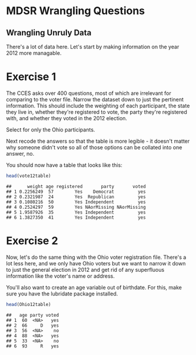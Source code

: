 MDSR Wrangling Questions
================

Wrangling Unruly Data
---------------------

There's a lot of data here. Let's start by making information on the year 2012 more managable.

Exercise 1
==========

The CCES asks over 400 questions, most of which are irrelevant for comparing to the voter file. Narrow the dataset down to just the pertinent information. This should include the weighting of each participant, the state they live in, whether they're registered to vote, the party they're registered with, and whether they voted in the 2012 election.

Select for only the Ohio participants.

Next recode the answers so that the table is more legible - it doesn't matter why someone didn't vote so all of those options can be collated into one answer, no.

You should now have a table that looks like this:

``` r
head(vote12table)
```

    ##      weight age registered       party       voted
    ## 1 0.2256249  57        Yes    Democrat         yes
    ## 2 0.2321987  24        Yes  Republican         yes
    ## 3 0.1080216  50        Yes Independent         yes
    ## 4 0.2524297  59        Yes NAorMissing NAorMissing
    ## 5 1.9587926  35        Yes Independent         yes
    ## 6 1.3827350  41        Yes Independent         yes

Exercise 2
==========

Now, let's do the same thing with the Ohio voter registration file. There's a lot less here, and we only have Ohio voters but we want to narrow it down to just the general election in 2012 and get rid of any superfluous information like the voter's name or address.

You'll also want to create an age variable out of birthdate. For this, make sure you have the lubridate package installed.

``` r
head(Ohio12table)
```

    ##   age party voted
    ## 1  60  <NA>   yes
    ## 2  66     D   yes
    ## 3  56  <NA>    no
    ## 4  88  <NA>   yes
    ## 5  33  <NA>    no
    ## 6  93     R   yes
